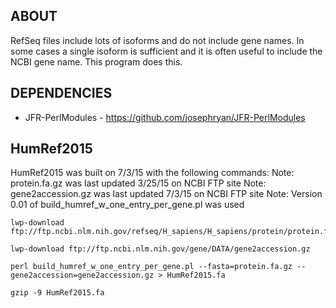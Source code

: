 ABOUT
-----

RefSeq files include lots of isoforms and do not include gene names. In some cases a single isoform is sufficient and it is often useful to include the NCBI gene name.  This program does this.

DEPENDENCIES
--------

- JFR-PerlModules  - https://github.com/josephryan/JFR-PerlModules


HumRef2015
----------
HumRef2015 was built on 7/3/15 with the following commands:
Note: protein.fa.gz was last updated 3/25/15 on NCBI FTP site
Note: gene2accession.gz was last updated 7/3/15 on NCBI FTP site
Note: Version 0.01 of build_humref_w_one_entry_per_gene.pl was used

    lwp-download ftp://ftp.ncbi.nlm.nih.gov/refseq/H_sapiens/H_sapiens/protein/protein.fa.gz

    lwp-download ftp://ftp.ncbi.nlm.nih.gov/gene/DATA/gene2accession.gz

    perl build_humref_w_one_entry_per_gene.pl --fasta=protein.fa.gz --gene2accession=gene2accession.gz > HumRef2015.fa

    gzip -9 HumRef2015.fa


